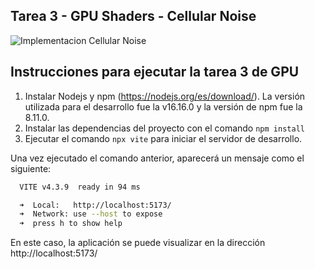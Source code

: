 ## Tarea 3 - GPU Shaders - Cellular Noise

![Implementacion Cellular Noise](./assets/CN.gif)

## Instrucciones para ejecutar la tarea 3 de GPU

1. Instalar Nodejs y npm (https://nodejs.org/es/download/). La versión utilizada para el desarrollo fue la v16.16.0 y la versión de npm fue la 8.11.0.
2. Instalar las dependencias del proyecto con el comando `npm install`
3. Ejecutar el comando `npx vite` para iniciar el servidor de desarrollo.

Una vez ejecutado el comando anterior, aparecerá un mensaje como el siguiente:

```bash
  VITE v4.3.9  ready in 94 ms

  ➜  Local:   http://localhost:5173/
  ➜  Network: use --host to expose
  ➜  press h to show help
```

En este caso, la aplicación se puede visualizar en la dirección http://localhost:5173/

